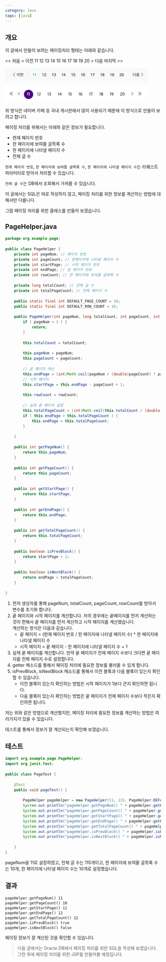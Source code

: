 ```yaml
---
category: Java
tags: [java]
---
```


## 개요

이 글에서 만들어 보려는 페이징처리 형태는 아래와 같습니다.


<< 처음  < 이전  11 12 13 14 15 16 17 18 19 20  > 다음  마지막 >>

![img_1.png](/assets/img/post/2023-11-11/img_1.png)

![img_2.png](/assets/img/post/2023-11-11/img_2.png)

위 방식은 네이버 카페 등 국내 게시판에서 많이 사용되기 때문에 이 방식으로 만들어 보려고 합니다.

페이징 처리를 위해서는 아래와 같은 정보가 필요합니다.

- 현재 페이지 번호
- 한 페이지에 보여줄 글목록 수
- 한 페이지에 나타낼 페이지 수
- 전체 글 수

`현재 페이지 번호`, `한 페이지에 보여줄 글목록 수`, `한 페이지에 나타낼 페이지 수`는 리퀘스트 파라미터로 받아서 처리할 수 있습니다.

`전체 글 수`는 DB에서 조회해서 가져올 수 있습니다.

이 글에서는 SQL은 따로 작성하지 않고, 페이징 처리를 위한 정보를 계산하는 방법에 대해서만 다룹니다.

그럼 페이징 처리를 위한 클래스를 만들어 보겠습니다.

## PageHelper.java 
  
```java
package org.example.page;

public class PageHelper {
    private int pageNum; // 페이지 번호
    private int pageCount; // 한페이지에 나타낼 페이지 수
    private int startPage; // 시작 페이지 번호
    private int endPage; // 끝 페이지 번호
    private int rowCount; // 한 페이지에 보여줄 글목록 수

    private long totalCount; // 전체 글 수
    private int totalPageCount; // 전체 페이지 수

    public static final int DEFAULT_PAGE_COUNT = 10;
    public static final int DEFAULT_ROW_COUNT = 10;

    public PageHelper(int pageNum, long totalCount, int pageCount, int rowCount) {
        if ( pageNum < 1 ) {
            return;
        }

        this.totalCount = totalCount;

        this.pageNum = pageNum;
        this.pageCount = pageCount;

        // 끝 페이지 계산
        this.endPage = (int)Math.ceil(pageNum / (double)pageCount) * pageCount;
        // 시작 페이지
        this.startPage = this.endPage - pageCount + 1;

        this.rowCount = rowCount;

        // 실제 끝 페이지 설정
        this.totalPageCount = (int)Math.ceil(this.totalCount / (double)rowCount);
        if ( this.endPage > this.totalPageCount ) {
            this.endPage = this.totalPageCount;
        }

    }

    public int getPageNum() {
        return this.pageNum;
    }

    public int getPageCount() {
        return this.pageCount;
    }

    public int getStartPage() {
        return this.startPage;
    }

    public int getEndPage() {
        return this.endPage;
    }

    public int getTotalPageCount() {
        return this.totalPageCount;
    }

    public boolean isPrevBlock() {
        return startPage > 1;
    }
    
    public boolean isNextBlock() {
        return endPage < totalPageCount;
    }

}


```


1. 먼저 생성자를 통해 pageNum, totalCount, pageCount, rowCount를 받아서 변수를 초기화 합니다.
2. 끝 페이지와 시작 페이지를 계산합니다. 저의 경우에는 끝페이지를 먼저 계산하는 것이 편해서 끝 페이지를 먼저 계산하고 시작 페이지를 계산했습니다.   
   계산하는 방식은 다음과 같습니다.  
   - 끝 페이지 = (현재 페이지 번호 / 한 페이지에 나타낼 페이지 수) * 한 페이지에 나타낼 페이지 수  
   - 시작 페이지 = 끝 페이지 - 한 페이지에 나타낼 페이지 수 + 1
3. 실제 끝 페이지를 계산합니다. 만약 끝 페이지가 전체 페이지 수보다 크다면 끝 페이지를 전체 페이지 수로 설정합니다.
4. getter 메소드를 통해서 페이징 처리에 필요한 정보를 불러올 수 있게 합니다.
5. isPrevBlock, isNextBlock 메소드를 통해서 이전 블록과 다음 블록이 있는지 확인할 수 있습니다.
   - 이전 블록이 있는지 확인하는 방법은 시작 페이지가 1보다 큰지 확인하면 됩니다.
   - 다음 블록이 있는지 확인하는 방법은 끝 페이지가 전체 페이지 수보다 작은지 확인하면 됩니다.

저는 위와 같은 방법으로 계산했지만, 페이징 처리에 필요한 정보를 계산하는 방법은 여러가지가 있을 수 있습니다. 

테스트를 통해서 정보가 잘 계산되는지 확인해 보겠습니다.

## 테스트 

```java
import org.example.page.PageHelper;
import org.junit.Test;

public class PageTest {

    @Test
    public void pageTest() {

        PageHelper pageHelper = new PageHelper(11, 115, PageHelper.DEFAULT_PAGE_COUNT, PageHelper.DEFAULT_ROW_COUNT);
        System.out.println("pageHelper.getPageNum() " + pageHelper.getPageNum() );
        System.out.println("pageHelper.getPageCount() " + pageHelper.getPageCount() );
        System.out.println("pageHelper.getStartPage() " + pageHelper.getStartPage() );
        System.out.println("pageHelper.getEndPage() " + pageHelper.getEndPage() );
        System.out.println("pageHelper.getTotalPageCount() " + pageHelper.getTotalPageCount() );
        System.out.println("pageHelper.isPrevBlock() " + pageHelper.isPrevBlock() );
        System.out.println("pageHelper.isNextBlock() " + pageHelper.isNextBlock() );

    }
}
```

pageNum을 11로 설정하였고, 전체 글 수는 115개이고, 한 페이지에 보여줄 글목록 수는 10개, 한 페이지에 나타낼 페이지 수는 10개로 설정했습니다.

## 결과
```
pageHelper.getPageNum() 11
pageHelper.getPageCount() 10
pageHelper.getStartPage() 11
pageHelper.getEndPage() 12
pageHelper.getTotalPageCount() 12
pageHelper.isPrevBlock() true
pageHelper.isNextBlock() false
```

페이징 정보가 잘 계산된 것을 확인할 수 있습니다.

> 다음 글에서는 Oracle DB에서 페이징 처리를 위한 SQL을 작성해 보겠습니다.\
> 그런 후에 페이징 처리를 위한 JSP를 만들어볼 예정입니다.
